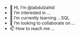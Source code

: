 - 👋 Hi, I’m @iabdulzahid
- 👀 I’m interested in ...
- 🌱 I’m currently learning ...SQL
- 💞️ I’m looking to collaborate on ...
- 📫 How to reach me ...

<!---
iabdulzahid/iabdulzahid is a ✨ special ✨ repository because its `README.md` (this file) appears on your GitHub profile.
You can click the Preview link to take a look at your changes.
--->
